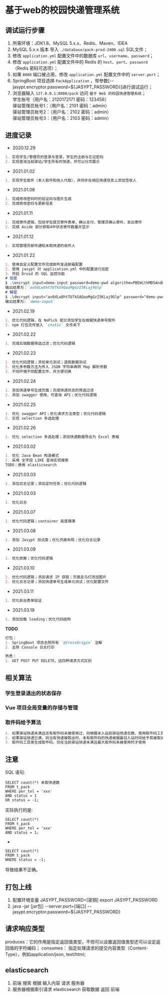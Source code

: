 # 基于web的校园快递管理系统

## 调试运行步骤
1. 所需环境：JDK1.8、MySQL 5.x.x、Redis、Maven、IDEA
1. MySQL 5.x.x 版本 导入 `./database/pack-prod-2400.sql` SQL文件；
2. 修改 `application.yml` 配置文件中的数据库 `url`、`username`、`password`；
3. 修改 `application.yml` 配置文件中的 Redis 的 `host`、`port`、`password`（Redis 密码可选项）；
4. 如果 `8080` 端口被占用，修改 `application.yml` 配置文件中的 `server.port`；
5. SpringBoot 项目选择 `PackApplication` ，带参数[--jasypt.encryptor.password=${JASYPT_PASSWORD}]进行调试运行；
6. 浏览器输入 `127.0.0.1:8080/pack` 访问 `基于 Web 的校园快递管理系统`；  
学生账号（用户名：2120172171  密码：123456）  
驿站管理员账号1：（用户名：2101   密码：admin）  
驿站管理员账号2：（用户名：2102   密码：admin）  
驿站管理员账号3：（用户名：2103   密码：admin）

## 进度记录
- 2020.12.29<br>
```markdown
1. 实现学生/管理员的登录与登录，学生的注册与忘记密码
2. 实现查询当前驿站/学生所有的快递，并可以分页展示
```
- 2021.01.02<br>
```markdown
1. 实现学生取件（本人取件和他人代取），并同步在相应快递信息上添加签收人
```
- 2021.01.08<br>
```markdown
1. 完成修改密码时的验证码与图片生成
2. 完成修改密码与更新信息
```
- 2021.01.11<br>
```markdown
1. 完成寄件逻辑，包括学生提交寄件表单、确认支付，管理员确认寄件、发出寄件
2. 完成 Aside 部分获取4中状态寄件数量并显示
```
- 2021.01.12<br>
```markdown
1. 实现管理员邮件通知未取快递的收件人
```
- 2021.01.22<br>
```markdown
1. 使用自定义配置文件完成邮件发送邮箱配置
2. 使用 jasypt 对 application.yml 中的配置进行加密
3. 开启 Druid 的 SQL 监控功能
# 加密
$ .\encrypt input=demo-input password=demo-pwd algorithm=PBEWithMD5AndDES
输出结果为：`av8dLw8htTU7k5AQaoMgGzI5KLaj9Glp`
# 解密
$ .\decrypt input="av8dLw8htTU7k5AQaoMgGzI5KLaj9Glp" password="demo-pwd" algorithm=PBEWithMD5AndDES
输出结果为: `demo-input`
```
- 2021.02.19<br>
```markdown
1. 优化代码逻辑，在 NoPick 部分添加学生在根据快递单号取件
2. npm 打包文件放入 `static` 文件夹下
```
- 2021.02.22<br>
```markdown
1. 完成后端数据筛选过滤；优化代码逻辑
```
- 2021.02.23<br>
```markdown
1. 优化代码逻辑；添加单元测试；造取数据测试
2. 优化多参数方法为传入 JSON 字符串再转 Map 解析参数
3. 不同环境不同配置文件，并方便切换
```
- 2021.02.24<br>
```markdown
1. 添加快递单号生成页面；完成快递状态的筛选过滤
2. 添加 swagger 使用，可查询 API；优化代码逻辑
```
- 2021.02.25<br>
```markdown
1. 优化 swagger API；优化请求方法类型；优化代码逻辑
2. 实现 selection 多选处理
```
- 2021.02.26<br>
```markdown
1. 优化 selection 多选处理；添加快递数据导出为 Excel 表格
```
- 2021.03.02<br>
```markdown
1. 优化 Java Bean 构造模式
2. 采用 全字段 LIKE 查询实现搜索
TODO：换用 elasticsearch
```
- 2021.03.03<br>
```markdown
1. 添加日志记录；添加定时任务；优化代码逻辑
```
- 2021.03.03<br>
```markdown
1. 优化日志
```
- 2021.03.07<br>
```markdown
1. 优化代码逻辑；container 高度铺满
```
- 2021.03.08<br>
```markdown
1. 添加 Jasypt 测试类；优化页面布局；优化日志记录
```
- 2021.03.09<br>
```markdown
1. 优化依赖；优化代码逻辑
```
- 2021.03.10<br>
```markdown
1. 优化代码逻辑；添加请求 IP 获取；页面走马灯添加图片
2. 优化日志记录；添加快递单号生成单元测试；优化配置文件
```
- 2021.03.11<br>
```markdown
1. 优化前台表单验证
```

- 2021.03.19<br>
```markdown
1. 添加加载 loading；优化代码结构
```



__TODO__
```markdown
打包：
1. SpringBoot 项目去除所有 `@CrossOrigin` 注解
2. 去除 Console 日志打印

熟悉：
1. GET POST PUT DELETE，这四种请求方式区别
```



## 相关算法
### 学生登录退出的状态保存
### Vue 项目全局变量的存储与管理
### 取件码给予算法
```markdown
1. 如果驿站快递未满且还有取件码未被使用过，则根据未入站前驿站快递总数，使用取件码工具类生成的取件码，给予新入站的快递
2. 如果驿站快递已满，则当有快递被取出时，未有取件码的快递根据最旧入站时间给予其被取出的快递释放的取件码
3. 取件码工具类生成取件码，仅在当前驿站快递未满且最大取件码未被使用时才使用
```



## 注意
SQL 语句: 
```mysql
SELECT count(*) 未取快递数
FROM t_pack
WHERE per_tel = 'xxx'
AND status = 1
OR status = -1;
```
实际执行的是: 
```mysql
SELECT count(*)
FROM t_pack
WHERE per_tel = 'xxx'
AND status = 1;
```
+
```mysql
SELECT count(*)
FROM t_pack
WHERE status = -1;
```
导致结果不正确。

## 打包上线
1. 配置环境变量
JASYPT_PASSWORD=[密钥]
export JASYPT_PASSWORD
2. java -jar [jar包] --server.port=[端口] --jasypt.encryptor.password=${JASYPT_PASSWORD}

## 请求响应类型
produces：它的作用是指定返回值类型，不但可以设置返回值类型还可以设定返回值的字符编码；
consumes： 指定处理请求的提交内容类型（Content-Type），例如application/json, text/html;

## elasticsearch
1. 前端 搜索 根据 输入内容 请求 服务器
2. 服务器根据索引请求 elasticsearch 获取数据 返回 前端